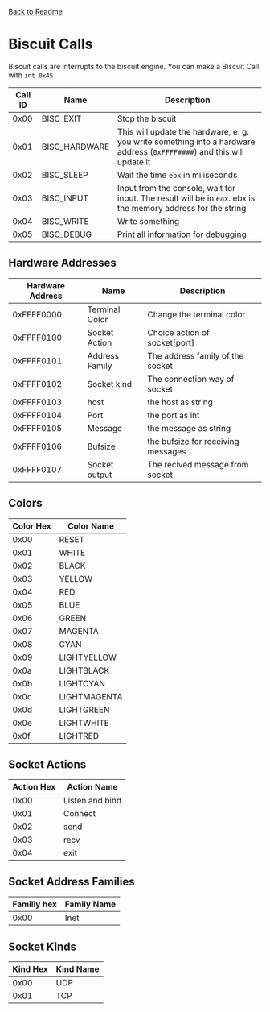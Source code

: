 [Back to Readme](./README.md)

# Biscuit Calls
Biscuit calls are interrupts to the biscuit engine.
You can make a Biscuit Call with `int 0x45`



|Call ID|Name|Description|
|---|------------|------------------------|
|0x00|BISC_EXIT|Stop the biscuit|
|0x01|BISC_HARDWARE|This will update the hardware, e. g. you write something into a hardware address (`0xFFFF####`) and this will update it|
|0x02|BISC_SLEEP|Wait the time `ebx` in miliseconds|
|0x03|BISC_INPUT|Input from the console, wait for input. The result will be in `eax`. ebx is the memory address for the string|
|0x04|BISC_WRITE|Write something|
|0x05|BISC_DEBUG|Print all information for debugging|

## Hardware Addresses
|Hardware Address|Name|Description|
|--------|-------------|-----------------------------------------------|
0xFFFF0000|Terminal Color|Change the terminal color|
0xFFFF0100|Socket Action|Choice action of socket[port]|
0xFFFF0101|Address Family|The address family of the socket|
0xFFFF0102|Socket kind|The connection way of socket|
0xFFFF0103|host|the host as string|
0xFFFF0104|Port|the port as int|
0xFFFF0105|Message|the message as string|
0xFFFF0106|Bufsize|the bufsize for receiving messages|
0xFFFF0107|Socket output|The recived message from socket|


## Colors

|Color Hex|Color Name|
|----|---------------|
|0x00|RESET
|0x01|WHITE
|0x02|BLACK
|0x03|YELLOW
|0x04|RED
|0x05|BLUE
|0x06|GREEN
|0x07|MAGENTA
|0x08|CYAN
|0x09|LIGHTYELLOW
|0x0a|LIGHTBLACK
|0x0b|LIGHTCYAN
|0x0c|LIGHTMAGENTA
|0x0d|LIGHTGREEN
|0x0e|LIGHTWHITE
|0x0f|LIGHTRED

## Socket Actions
|Action Hex|Action Name|
|-|-|
|0x00|Listen and bind|
|0x01|Connect|
|0x02|send|
|0x03|recv|
|0x04|exit|

## Socket Address Families
|Familiy hex|Family Name|
|-|-|
|0x00|Inet|

## Socket Kinds
|Kind Hex|Kind Name|
|-|-|
|0x00|UDP|
|0x01|TCP|


